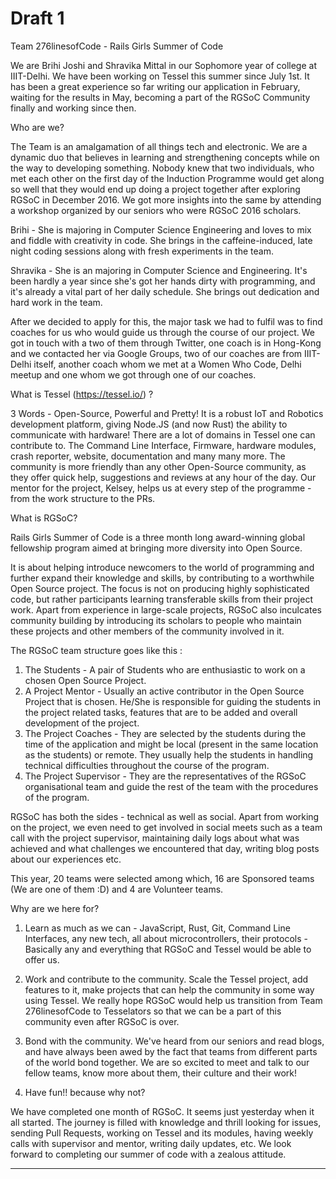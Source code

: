 # Draft 1

Team 276linesofCode - Rails Girls Summer of Code

We are Brihi Joshi and Shravika Mittal in our Sophomore year of college at IIIT-Delhi.
We have been working on Tessel this summer since July 1st. It has been a great experience so far writing our application in February, waiting for the results in May, becoming a part of the RGSoC Community finally and working since then.

Who are we?

The Team is an amalgamation of all things tech and electronic. We are a dynamic duo that believes in learning and strengthening concepts while on the way to developing something. Nobody knew that two individuals, who met each other on the first day of the Induction Programme would get along so well that they would end up doing a project together after exploring RGSoC in December 2016. We got more insights into the same by attending a workshop organized by our seniors who were RGSoC 2016 scholars.

Brihi - She is majoring in Computer Science Engineering and loves to mix and fiddle with creativity in code. She brings in the caffeine-induced, late night coding sessions along with fresh experiments in the team.   

Shravika - She is an majoring in Computer Science and Engineering. It's been hardly a year since she's got her hands dirty with programming, and it's already a vital part of her daily schedule. She brings out dedication and hard work in the team.

After we decided to apply for this, the major task we had to fulfil was to find coaches for us who would guide us through the course of our project. We got in touch with a two of them through Twitter, one coach is in Hong-Kong and we contacted her via Google Groups, two of our coaches are from IIIT-Delhi itself, another coach whom we met at a Women Who Code, Delhi meetup and one whom we got through one of our coaches.

What is Tessel (https://tessel.io/) ?

3 Words - Open-Source, Powerful and Pretty! It is a robust IoT and Robotics development platform, giving Node.JS (and now Rust) the ability to communicate with hardware! There are a lot of domains in Tessel one can contribute to. The Command Line Interface, Firmware, hardware modules, crash reporter, website, documentation and many many more. The community is more friendly than any other Open-Source community, as they offer quick help, suggestions and reviews at any hour of the day. Our mentor for the project, Kelsey, helps us at every step of the programme - from the work structure to the PRs.

What is RGSoC?

Rails Girls Summer of Code is a three month long award-winning global fellowship program aimed at bringing more diversity into Open Source.

It is about helping introduce newcomers to the world of programming and further expand their knowledge and skills, by contributing to a worthwhile Open Source project. The focus is not on producing highly sophisticated code, but rather participants learning transferable skills from their project work. Apart from experience in large-scale projects, RGSoC also inculcates community building by introducing its scholars to people who maintain these projects and other members of the community involved in it.

The RGSoC team structure goes like this :

1. The Students - A pair of Students who are enthusiastic to work on a chosen Open Source Project.
2. A Project Mentor - Usually an active contributor in the Open Source Project that is chosen. He/She is responsible for guiding the students in the project related tasks, features that are to be added and overall development of the project.
3. The Project Coaches - They are selected by the students during the time of the application and might be local (present in the same location as the students) or remote. They usually help the students in handling technical difficulties throughout the course of the program.
4. The Project Supervisor - They are the representatives of the RGSoC organisational team and guide the rest of the team with the procedures of the program.

RGSoC has both the sides - technical as well as social. Apart from working on the project, we even need to get involved in social meets such as a team call with the project supervisor, maintaining daily logs about what was achieved and what challenges we encountered that day, writing blog posts about our experiences etc.

This year, 20 teams were selected among which, 16 are Sponsored teams (We are one of them :D) and 4 are Volunteer teams.

Why are we here for?

1. Learn as much as we can - JavaScript, Rust, Git, Command Line Interfaces, any new tech, all about microcontrollers, their protocols - Basically any and everything that RGSoC and Tessel would be able to offer us.

2. Work and contribute to the community. Scale the Tessel project, add features to it, make projects that can help the community in some way using Tessel. We really hope RGSoC would help us transition from Team 276linesofCode to Tesselators so that we can be a part of this community even after RGSoC is over.

3. Bond with the community. We've heard from our seniors and read blogs, and have always been awed by the fact that teams from different parts of the world bond together. We are so excited to meet and talk to our fellow teams, know more about them, their culture and their work!

4. Have fun!! because why not?

We have completed one month of RGSoC. It seems just yesterday when it all started. The journey is filled with knowledge and thrill looking for issues, sending Pull Requests, working on Tessel and its modules, having weekly calls with supervisor and mentor, writing daily updates, etc. We look forward to completing our summer of code with a zealous attitude.


---



